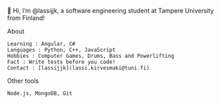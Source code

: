 👋 Hi, I’m @lassijjk, a software engineering student at Tampere University from Finland!

About

    Learning : Angular, C#
    Languages : Python, C++, JavaScript
    Hobbies : Computer Games, Drums, Bass and Powerlifting
    Fact : Write tests before you code! 
    Contact : [lassijjk](lassi.kirvesmaki@tuni.fi)
    
Other tools
    
    Node.js, MongoDB, Git

